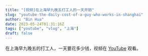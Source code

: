 ```yaml
---
title: "[视频]在上海早九晚五打工人的一天开销"
slug: "youtube-the-daily-cost-of-a-guy-who-works-in-shanghai"
author: "Bin Hua"
date: 2023-05-24T01:31:16Z
tags: ["youtube", "vlog", "上海"]
draft: false
---
```


在上海早九晚五的打工人，一天要花多少钱，视频在 [YouTube](https://www.youtube.com/watch?v=n9S3TSBxFqY) 观看。
